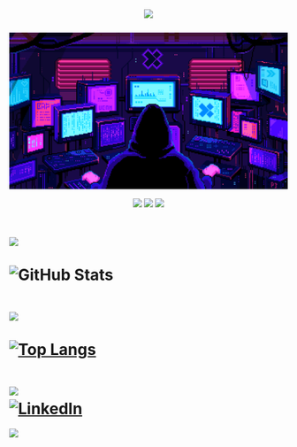 <h1 align="center">
<img src="https://readme-typing-svg.herokuapp.com/?font=VT323&size=35&center=true&color=00000&vCenter=true&width=500&height=70&duration=4000&lines=Bem+vindo+ao+meu+Git+Hub+!!!😁" />
</h1>

<p align="center">
 <img width=700px src="dev.gif">
</p align="center">


<p align="center">
 
 <img src="https://badges.pufler.dev/visits/ritik307/RogerCabralSilva"/> 
 <!-- <img src="https://badges.pufler.dev/years/ritik307"/> -->
 <img src="https://badges.pufler.dev/repos/RogerCabralSilva"/>
 <img src="https://badges.pufler.dev/commits/monthly/RogerCabralSilva" />

</p>
<h1 align="left">
  <div align="left">
<img src="https://readme-typing-svg.herokuapp.com/?font=VT323&size=35&left=true&color=00000&vCenter=true&width=500&height=70&duration=4000&lines=Status" />
  </div>
  
  ![GitHub Stats](https://github-readme-stats.vercel.app/api?username=RogerCabralSilva&show_icons=true&theme=github_dark)

</h1>

  
<h1 align="left">
  <div align="left">
<img src="https://readme-typing-svg.herokuapp.com/?font=VT323&size=35&left=true&color=00000&vCenter=true&width=500&height=70&duration=4000&lines=Linguagens+mais+usadas" />
  </div>
  
[![Top Langs](https://github-readme-stats.vercel.app/api/top-langs/?username=RogerCabralSilva&layout=compact&theme=github_dark)](https://github.com/RogerCabralSilva)
</h1>


<h1 align="left">
<img src="https://readme-typing-svg.herokuapp.com/?font=VT323&size=35&left=true&color=00000&vCenter=true&width=500&height=70&lines=LINKEDIN" />
  <div align="left">
 <a href="https://www.linkedin.com/in/roger-cabral-silva-7a386b2b1/" target="_blank">
        <img src="https://img.shields.io/badge/LinkedIn-0077b5?style=for-the-badge&logo=linkedin&logoColor=white" alt="LinkedIn" />
  </a>
  </div>
</h1>

[![](https://visitcount.itsvg.in/api?id=DuduCitizen&label=Profile%20Views&color=11&icon=5&pretty=false)](https://visitcount.itsvg.in)

